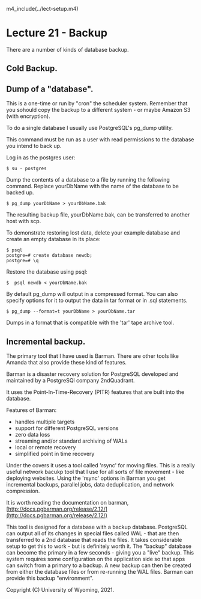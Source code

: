 
m4_include(../lect-setup.m4)

# Lecture 21 - Backup

There are a number of kinds of database backup.

## Cold Backup.


## Dump of a "database".

This is a one-time or run by "cron" the scheduler system.
Remember that you sohould copy the backup to a different system - or maybe Amazon S3 (with encryption).

To do a single database I usually use
PostgreSQL's pg_dump utility.

This command must be run as a user with read permissions to the database you intend to back up.

Log in as the postgres user:

```
$ su - postgres
```

Dump the contents of a database to a file by running the following command. Replace yourDbName with the name of the database to be backed up.

```
$ pg_dump yourDbName > yourDbName.bak

```

The resulting backup file, yourDbName.bak, can be transferred to another host with scp.

To demonstrate restoring lost data, delete your example database and create an empty database in its place:

```
$ psql
postgre=# create database newdb;
postgre=# \q
```

Restore the database using psql:

```
$  psql newdb < yourDbName.bak
```

By default pg_dump will output in a compressed format.
You can also specify options for it to output the data in
tar format or in .sql statements.

```
$ pg_dump --format=t yourDbName > yourDbName.tar
```

Dumps in a format that is compatible with the 'tar' tape archive tool.



## Incremental backup.


The primary tool that I have used is Barman.   There are other tools like Amanda that also provide these kind of features.

Barman is a disaster recovery solution for PostgreSQL developed and maintained by a PostgreSQl company 2ndQuadrant.

It uses the Point-In-Time-Recovery (PITR) features that are built into the database.

Features of Barman:

- handles multiple targets
- support for different PostgreSQL versions
- zero data loss
- streaming and/or standard archiving of WALs
- local or remote recovery
- simplified point in time recovery

Under the covers it uses a tool called 'rsync' for moving files.  This is a really useful network bacukp tool
that I use for all sorts of file movement - like deploying websites.  Using the 'rsync' options in 
Barman you get incremental backups, parallel jobs, data deduplication, and network compression.

It is worth reading the documentation on barman, [http://docs.pgbarman.org/release/2.12/](http://docs.pgbarman.org/release/2.12/)

This tool is designed for a database with a backup database.  PostgreSQL can output all of its changes in special
files called WAL - that are then transferred to a 2nd database that reads the files.   It takes considerable
setup to get this to work - but is definitely worth it.  The "backup" database can become the primary in a few
seconds - giving you a "live" backup.  This system requires some configuration on the application side so that
apps can switch from a primary to a backup.     A new backup can then be created from either the database
files or from re-running the WAL files.  Barman can provide this backup "environment".




Copyright (C) University of Wyoming, 2021.
